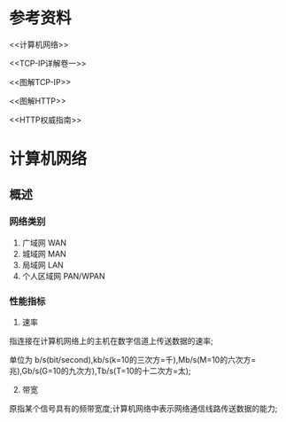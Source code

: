# 参考资料

<<计算机网络>>

<<TCP-IP详解卷一>>

<<图解TCP-IP>>

<<图解HTTP>>

<<HTTP权威指南>>



# 计算机网络

## 概述

### 网络类别

1. 广域网 WAN 
2. 城域网 MAN
3. 局域网 LAN
4. 个人区域网 PAN/WPAN



### 性能指标

1. 速率

指连接在计算机网络上的主机在数字信道上传送数据的速率;

单位为 b/s(bit/second),kb/s(k=10的三次方=千),Mb/s(M=10的六次方=兆),Gb/s(G=10的九次方),Tb/s(T=10的十二次方=太);

2. 带宽

原指某个信号具有的频带宽度;计算机网络中表示网络通信线路传送数据的能力;

